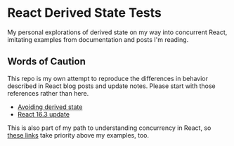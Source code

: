 # React Derived State Tests

My personal explorations of derived state on my way into concurrent React, imitating examples from documentation and posts I'm reading.

## Words of Caution

This repo is my own attempt to reproduce the differences in behavior described in React blog posts and update notes. Please start with those references rather than here.
- [Avoiding derived state](https://reactjs.org/blog/2018/06/07/you-probably-dont-need-derived-state.html)
- [React 16.3 update](https://reactjs.org/blog/2018/03/29/react-v-16-3.html)

This is also part of my path to understanding concurrency in React, so [these links](https://github.com/sw-yx/fresh-concurrent-react) take priority above my examples, too.
